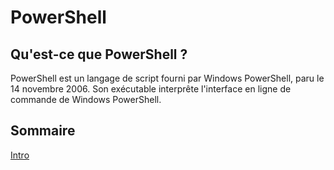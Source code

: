 # PowerShell
## Qu'est-ce que PowerShell ?

PowerShell est un langage de script fourni par Windows PowerShell, paru le 14 novembre 2006. Son exécutable interprête l'interface en ligne de commande de Windows PowerShell.

## Sommaire

[Intro](https://github.com/KillDhesse/PowerShell/blob/main/Cours_Linux/intro.md)
